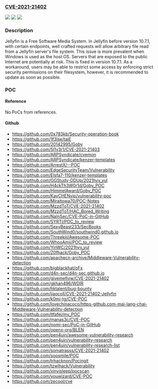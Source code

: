 ### [CVE-2021-21402](https://cve.mitre.org/cgi-bin/cvename.cgi?name=CVE-2021-21402)
![](https://img.shields.io/static/v1?label=Product&message=jellyfin&color=blue)
![](https://img.shields.io/static/v1?label=Version&message=n%2Fa&color=blue)
![](https://img.shields.io/static/v1?label=Vulnerability&message=CWE-22%3A%20Improper%20Limitation%20of%20a%20Pathname%20to%20a%20Restricted%20Directory%20('Path%20Traversal')&color=brighgreen)

### Description

Jellyfin is a Free Software Media System. In Jellyfin before version 10.7.1, with certain endpoints, well crafted requests will allow arbitrary file read from a Jellyfin server's file system. This issue is more prevalent when Windows is used as the host OS. Servers that are exposed to the public Internet are potentially at risk. This is fixed in version 10.7.1. As a workaround, users may be able to restrict some access by enforcing strict security permissions on their filesystem, however, it is recommended to update as soon as possible.

### POC

#### Reference
No PoCs from references.

#### Github
- https://github.com/0x783kb/Security-operation-book
- https://github.com/1f3lse/taiE
- https://github.com/20142995/Goby
- https://github.com/5l1v3r1/CVE-2021-21403
- https://github.com/ARPSyndicate/cvemon
- https://github.com/ARPSyndicate/kenzer-templates
- https://github.com/ArrestX/--POC
- https://github.com/EdgeSecurityTeam/Vulnerability
- https://github.com/Elsfa7-110/kenzer-templates
- https://github.com/GGStudy-DDUp/2021hvv_vul
- https://github.com/H4ckTh3W0r1d/Goby_POC
- https://github.com/HimmelAward/Goby_POC
- https://github.com/KayCHENvip/vulnerability-poc
- https://github.com/Miraitowa70/POC-Notes
- https://github.com/MzzdToT/CVE-2021-21402
- https://github.com/MzzdToT/HAC_Bored_Writing
- https://github.com/NaInSec/CVE-PoC-in-GitHub
- https://github.com/SYRTI/POC_to_review
- https://github.com/SexyBeast233/SecBooks
- https://github.com/SouthWind0/southwind0.github.io
- https://github.com/Threekiii/Awesome-POC
- https://github.com/WhooAmii/POC_to_review
- https://github.com/YinWC/2021hvv_vul
- https://github.com/Z0fhack/Goby_POC
- https://github.com/apachecn-archive/Middleware-Vulnerability-detection
- https://github.com/bigblackhat/oFx
- https://github.com/d4n-sec/d4n-sec.github.io
- https://github.com/givemefivw/CVE-2021-21402
- https://github.com/gkhan496/WDIR
- https://github.com/hktalent/bug-bounty
- https://github.com/jiaocoll/CVE-2021-21402-Jellyfin
- https://github.com/k0mi-tg/CVE-POC
- https://github.com/lovechinacoco/https-github.com-mai-lang-chai-Middleware-Vulnerability-detection
- https://github.com/ltfafei/my_POC
- https://github.com/manas3c/CVE-POC
- https://github.com/nomi-sec/PoC-in-GitHub
- https://github.com/openx-org/BLEN
- https://github.com/pen4uin/awesome-vulnerability-research
- https://github.com/pen4uin/vulnerability-research
- https://github.com/pen4uin/vulnerability-research-list
- https://github.com/somatrasss/CVE-2021-21402
- https://github.com/soosmile/POC
- https://github.com/trhacknon/Pocingit
- https://github.com/tzwlhack/Vulnerability
- https://github.com/xinyisleep/pocscan
- https://github.com/youwizard/CVE-POC
- https://github.com/zecool/cve

